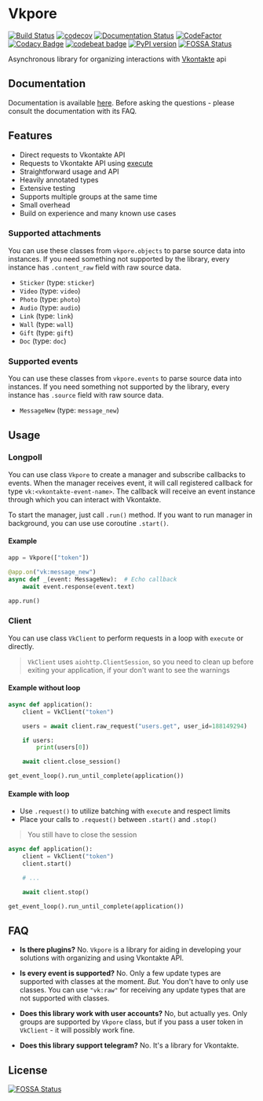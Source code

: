 # Vkpore

[![Build Status](https://travis-ci.com/ekonda/vkpore.svg?branch=master)](https://travis-ci.com/ekonda/vkpore)
[![codecov](https://codecov.io/gh/ekonda/vkpore/branch/master/graph/badge.svg)](https://codecov.io/gh/ekonda/vkpore)
[![Documentation Status](https://readthedocs.org/projects/vkpore/badge/?version=latest)](https://vkpore.readthedocs.io/en/latest/?badge=latest)
[![CodeFactor](https://www.codefactor.io/repository/github/ekonda/vkpore/badge)](https://www.codefactor.io/repository/github/ekonda/vkpore)
[![Codacy Badge](https://api.codacy.com/project/badge/Grade/66e342d2507247dcbc5b9a3c7f2fca30)](https://www.codacy.com/app/michaelkrukov/vkpore?utm_source=github.com&amp;utm_medium=referral&amp;utm_content=ekonda/vkpore&amp;utm_campaign=Badge_Grade)
[![codebeat badge](https://codebeat.co/badges/709259fe-147c-41da-8df5-bdbe2d89f67f)](https://codebeat.co/projects/github-com-ekonda-vkpore-master)
[![PyPI version](https://badge.fury.io/py/vkpore.svg)](https://badge.fury.io/py/vkpore)
[![FOSSA Status](https://app.fossa.io/api/projects/git%2Bgithub.com%2Fekonda%2Fvkpore.svg?type=shield)](https://app.fossa.io/projects/git%2Bgithub.com%2Fekonda%2Fvkpore?ref=badge_shield)

Asynchronous library for organizing interactions with
[Vkontakte](https://vk.com/dev) api

## Documentation

Documentation is available [here](https://vkpore.readthedocs.io/). Before
asking the questions - please consult the documentation with its FAQ.

## Features

- Direct requests to Vkontakte API
- Requests to Vkontakte API using [execute](https://vk.com/dev/execute)
- Straightforward usage and API
- Heavily annotated types
- Extensive testing
- Supports multiple groups at the same time
- Small overhead
- Build on experience and many known use cases

### Supported attachments

You can use these classes from `vkpore.objects` to parse source data into
instances. If you need something not supported by the library, every
instance has `.content_raw` field with raw source data.

- `Sticker` (type: `sticker`)
- `Video` (type: `video`)
- `Photo` (type: `photo`)
- `Audio` (type: `audio`)
- `Link` (type: `link`)
- `Wall` (type: `wall`)
- `Gift` (type: `gift`)
- `Doc` (type: `doc`)

### Supported events

You can use these classes from `vkpore.events` to parse source data into
instances. If you need something not supported by the library, every
instance has `.source` field with raw source data.

- `MessageNew` (type: `message_new`)

## Usage

### Longpoll

You can use class `Vkpore` to create a manager and subscribe callbacks to
events. When the manager receives event, it will call registered callback
for type `vk:<vkontakte-event-name>`. The callback will receive an event
instance through which you can interact with Vkontakte.

To start the manager, just call `.run()` method. If you want to run
manager in background, you can use use coroutine `.start()`.

#### Example

```py
app = Vkpore(["token"])

@app.on("vk:message_new")
async def _(event: MessageNew):  # Echo callback
    await event.response(event.text)

app.run()
```

### Client

You can use class `VkClient` to perform requests in a loop with `execute`
or directly.

> `VkClient` uses `aiohttp.ClientSession`, so you need to
> clean up before exiting your application, if your don't
> want to see the warnings

#### Example without loop

```py
async def application():
    client = VkClient("token")

    users = await client.raw_request("users.get", user_id=188149294)

    if users:
        print(users[0])

    await client.close_session()

get_event_loop().run_until_complete(application())
```

#### Example with loop

- Use `.request()` to utilize batching with `execute` and respect limits
- Place your calls to `.request()` between `.start()` and `.stop()`

> You still have to close the session

```py
async def application():
    client = VkClient("token")
    client.start()

    # ...

    await client.stop()

get_event_loop().run_until_complete(application())
```

## FAQ

- **Is there plugins?** No. `Vkpore` is a library for aiding in developing
  your solutions with organizing and using Vkontakte API.

- **Is every event is supported?** No. Only a few update types are
  supported with classes at the moment. *But.* You don't have to only use
  classes. You can use `"vk:raw"` for receiving any update types that are
  not supported with classes.

- **Does this library work with user accounts?** No, but actually yes. Only
  groups are supported by `Vkpore` class, but if you pass a user token in
  `VkClient` - it will possibly work fine.

- **Does this library support telegram?** No. It's a library for Vkontakte.


## License
[![FOSSA Status](https://app.fossa.io/api/projects/git%2Bgithub.com%2Fekonda%2Fvkpore.svg?type=large)](https://app.fossa.io/projects/git%2Bgithub.com%2Fekonda%2Fvkpore?ref=badge_large)